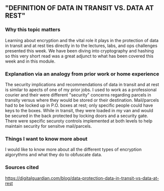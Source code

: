 ## "DEFINITION OF DATA IN TRANSIT VS. DATA AT REST"

### Why this topic matters
Learning about encryption and the vital role it plays in the protection of data in transit and at rest ties directly in to the lectures, labs, and ops challenges presented this week. We have been diving into cryptography and hashing so this very short read was a great adjunct to what has been covered this week and in this module. 

### Explanation via an analogy from prior work or home experience
The security implications and recommendations of data in transit and at rest is similar to apects of one of my prior jobs. I used to work as a professional courier and their were different "security" concerns regarding parcels in transity versus where they would be stored or their destination. Mail/parcels had to be locked up in P.O. boxes at rest; only specific people could have keys to the boxes. While in transit, they were loaded in my van and would be secured in the back protected by locking doors and a security gate. There were specific securoty controls implemented at both levels to help maintain security for sensitve mail/parcels. 

### Things I want to know more about
I would like to know more about all the different types of encryption algorythms and what they do to obfuscate data. 

### Sources cited
https://digitalguardian.com/blog/data-protection-data-in-transit-vs-data-at-rest
